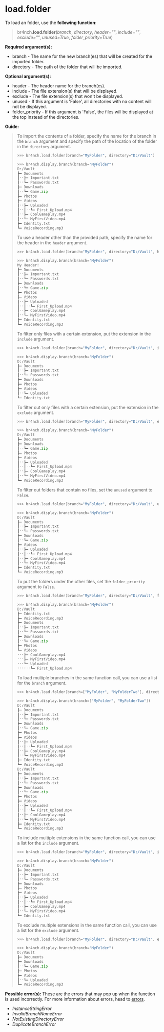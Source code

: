 # load.folder

To load an folder, use the **following function:**

> br4nch.**load**.**folder**(*branch*, *directory*, *header=""*, *include=""*, *exclude=""*, *unused=True*, *folder_priority=True*)

**Required argument(s):**

- branch - The name for the new branch(es) that will be created for the imported folder.
- directory - The path of the folder that will be imported.

**Optional argument(s):**

- header - The header name for the branch(es).
- include - The file extension(s) that will be displayed.
- exclude - The file extension(s) that won't be displayed.
- unused - If this argument is 'False', all directories with no content will not be displayed.
- folder_priority - If this argument is 'False', the files will be displayed at the top instead of the directories.

**Guide:**

> To import the contents of a folder, specify the name for the branch in the `branch` argument and specify the path of the location of the folder in the `directory` argument.
>
> ```python
> >>> br4nch.load.folder(branch="MyFolder", directory="D:/Vault")
> 
> >>> br4nch.display.branch(branch="MyFolder")
> D:/Vault
> ┣━ Documents
> ┃ˑˑ┣━ Important.txt
> ┃ˑˑ┗━ Passwords.txt
> ┣━ Downloads
> ┃ˑˑ┗━ Game.zip
> ┣━ Photos
> ┣━ Videos
> ┃ˑˑ┣━ Uploaded
> ┃ˑˑ┃ˑˑ┗━ First_Upload.mp4
> ┃ˑˑ┣━ CoolGameplay.mp4
> ┃ˑˑ┗━ MyFirstVideo.mp4
> ┣━ Identity.txt
> ┗━ VoiceRecording.mp3
> ```
>
> To use a header other than the provided path, specify the name for the header in the `header` argument.
>
> ```python
> >>> br4nch.load.folder(branch="MyFolder", directory="D:/Vault", header="My Header!")
> 
> >>> br4nch.display.branch(branch="MyFolder")
> My Header!
> ┣━ Documents
> ┃ˑˑ┣━ Important.txt
> ┃ˑˑ┗━ Passwords.txt
> ┣━ Downloads
> ┃ˑˑ┗━ Game.zip
> ┣━ Photos
> ┣━ Videos
> ┃ˑˑ┣━ Uploaded
> ┃ˑˑ┃ˑˑ┗━ First_Upload.mp4
> ┃ˑˑ┣━ CoolGameplay.mp4
> ┃ˑˑ┗━ MyFirstVideo.mp4
> ┣━ Identity.txt
> ┗━ VoiceRecording.mp3
> ```
>
> To filter only files with a certain extension, put the extension in the `include` argument.
>
> ```python
> >>> br4nch.load.folder(branch="MyFolder", directory="D:/Vault", include="txt")
> 
> >>> br4nch.display.branch(branch="MyFolder")
> D:/Vault
> ┣━ Documents
> ┃ˑˑ┣━ Important.txt
> ┃ˑˑ┗━ Passwords.txt
> ┣━ Downloads
> ┣━ Photos
> ┣━ Videos
> ┃ˑˑ┗━ Uploaded
> ┗━ Identity.txt
> ```
>
> To filter out only files with a certain extension, put the extension in the `exclude` argument.
>
> ```python
> >>> br4nch.load.folder(branch="MyFolder", directory="D:/Vault", exclude="txt")
> 
> >>> br4nch.display.branch(branch="MyFolder")
> D:/Vault
> ┣━ Documents
> ┣━ Downloads
> ┃ˑˑ┗━ Game.zip
> ┣━ Photos
> ┣━ Videos
> ┃ˑˑ┣━ Uploaded
> ┃ˑˑ┃ˑˑ┗━ First_Upload.mp4
> ┃ˑˑ┣━ CoolGameplay.mp4
> ┃ˑˑ┗━ MyFirstVideo.mp4
> ┗━ VoiceRecording.mp3
> ```
>
> To filter out folders that contain no files, set the `unused` argument to `False`.
>
> ```python
> >>> br4nch.load.folder(branch="MyFolder", directory="D:/Vault", unused=False)
> 
> >>> br4nch.display.branch(branch="MyFolder")
> D:/Vault
> ┣━ Documents
> ┃ˑˑ┣━ Important.txt
> ┃ˑˑ┗━ Passwords.txt
> ┣━ Downloads
> ┃ˑˑ┗━ Game.zip
> ┣━ Videos
> ┃ˑˑ┣━ Uploaded
> ┃ˑˑ┃ˑˑ┗━ First_Upload.mp4
> ┃ˑˑ┣━ CoolGameplay.mp4
> ┃ˑˑ┗━ MyFirstVideo.mp4
> ┣━ Identity.txt
> ┗━ VoiceRecording.mp3
> ```
>
> To put the folders under the other files, set the `folder_priority` argument to `False`.
>
> ```python
> >>> br4nch.load.folder(branch="MyFolder", directory="D:/Vault", folder_priority=False)
> 
> >>> br4nch.display.branch(branch="MyFolder")
> D:/Vault
> ┣━ Identity.txt
> ┣━ VoiceRecording.mp3
> ┣━ Documents
> ┃ˑˑ┣━ Important.txt
> ┃ˑˑ┗━ Passwords.txt
> ┣━ Downloads
> ┃ˑˑ┗━ Game.zip
> ┣━ Photos
> ┗━ Videos
> ˑˑˑ┣━ CoolGameplay.mp4
> ˑˑˑ┣━ MyFirstVideo.mp4
> ˑˑˑ┗━ Uploaded
> ˑˑˑˑˑˑ┗━ First_Upload.mp4
> ```
>
> To load multiple branches in the same function call, you can use a list for the `branch` argument.
>
> ```python
> >>> br4nch.load.folder(branch=["MyFolder", "MyFolderTwo"], directory="D:/Vault")
> 
> >>> br4nch.display.branch(branch=["MyFolder", "MyFolderTwo"])
> D:/Vault
> ┣━ Documents
> ┃ˑˑ┣━ Important.txt
> ┃ˑˑ┗━ Passwords.txt
> ┣━ Downloads
> ┃ˑˑ┗━ Game.zip
> ┣━ Photos
> ┣━ Videos
> ┃ˑˑ┣━ Uploaded
> ┃ˑˑ┃ˑˑ┗━ First_Upload.mp4
> ┃ˑˑ┣━ CoolGameplay.mp4
> ┃ˑˑ┗━ MyFirstVideo.mp4
> ┣━ Identity.txt
> ┗━ VoiceRecording.mp3
> D:/Vault
> ┣━ Documents
> ┃ˑˑ┣━ Important.txt
> ┃ˑˑ┗━ Passwords.txt
> ┣━ Downloads
> ┃ˑˑ┗━ Game.zip
> ┣━ Photos
> ┣━ Videos
> ┃ˑˑ┣━ Uploaded
> ┃ˑˑ┃ˑˑ┗━ First_Upload.mp4
> ┃ˑˑ┣━ CoolGameplay.mp4
> ┃ˑˑ┗━ MyFirstVideo.mp4
> ┣━ Identity.txt
> ┗━ VoiceRecording.mp3
> ```
>
> To include multiple extensions in the same function call, you can use a list for the `include` argument.
>
> ```python
> >>> br4nch.load.folder(branch="MyFolder", directory="D:/Vault", include=["txt", "mp4"])
> 
> >>> br4nch.display.branch(branch="MyFolder")
> D:/Vault
> ┣━ Documents
> ┃ˑˑ┣━ Important.txt
> ┃ˑˑ┗━ Passwords.txt
> ┣━ Downloads
> ┣━ Photos
> ┣━ Videos
> ┃ˑˑ┣━ Uploaded
> ┃ˑˑ┃ˑˑ┗━ First_Upload.mp4
> ┃ˑˑ┣━ CoolGameplay.mp4
> ┃ˑˑ┗━ MyFirstVideo.mp4
> ┗━ Identity.txt
> ```
>
> To exclude multiple extensions in the same function call, you can use a list for the `exclude` argument.
>
> ```python
> >>> br4nch.load.folder(branch="MyFolder", directory="D:/Vault", exclude=["txt", "mp4"])
> 
> >>> br4nch.display.branch(branch="MyFolder")
> D:/Vault
> ┣━ Documents
> ┣━ Downloads
> ┃ˑˑ┗━ Game.zip
> ┣━ Photos
> ┣━ Videos
> ┃ˑˑ┗━ Uploaded
> ┗━ VoiceRecording.mp3
> ```

**Possible error(s):**
These are the errors that may pop up when the function is used incorrectly.
For more information about errors, head to [errors](../../guides/errors.md).

- *InstanceStringError*
- *InvalidBranchNameError*
- *NotExistingDirectoryError*
- *DuplicateBranchError*

